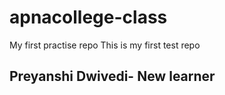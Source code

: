 # apnacollege-class
My first practise repo
This is my first test repo
<br>
<h2>Preyanshi Dwivedi- New learner </h2>

